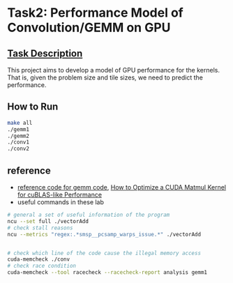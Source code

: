 # Task2: Performance Model of Convolution/GEMM on GPU

## [Task Description](https://polyarch.github.io/cs259/05-miniproj-2/)

This project aims to develop a model of GPU performance for the kernels. That is, given the problem size and tile sizes, we need to predict the performance.


## How to Run
```bash
make all
./gemm1
./gemm2
./conv1
./conv2
```

## reference
- [reference code for gemm code](https://github.com/siboehm/SGEMM_CUDA/tree/master/src), [How to Optimize a CUDA Matmul Kernel for cuBLAS-like Performance](https://siboehm.com/articles/22/CUDA-MMM)
- useful commands in these lab
```bash
# general a set of useful information of the program
ncu --set full ./vectorAdd
# check stall reasons
ncu --metrics "regex:.*smsp__pcsamp_warps_issue.*" ./vectorAdd


# check which line of the code cause the illegal memory access
cuda-memcheck ./conv
# check race condition
cuda-memcheck --tool racecheck --racecheck-report analysis gemm1

```